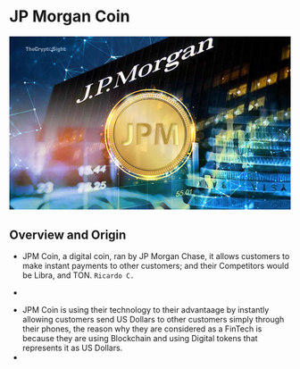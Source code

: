 # JP Morgan Coin
![](JPM-Coin.jpg)

## Overview and Origin
* JPM Coin, a digital coin, ran by JP Morgan Chase, it allows customers to make instant payments to other customers; and their Competitors would be Libra, and TON. 
`Ricardo C.`
-
* JPM Coin is using their technology to their advantaage by instantly allowing customers send US Dollars to other customers simply through their phones, the reason why they are considered as a FinTech is because they are using Blockchain and using Digital tokens that represents it as US Dollars. 
* 
